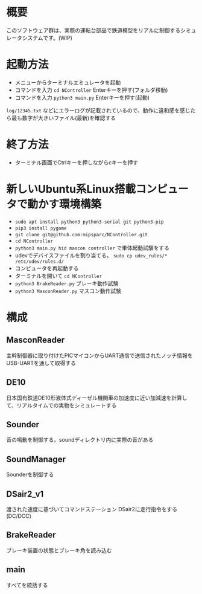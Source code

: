 # 概要
このソフトウェア群は、実際の運転台部品で鉄道模型をリアルに制御するシミュレータシステムです。(WIP)

# 起動方法
- メニューからターミナルエミュレータを起動
- コマンドを入力 `cd NController` Enterキーを押す(フォルダ移動)
- コマンドを入力 `python3 main.py` Enterキーを押す(起動)

`log/12345.txt` などにエラーログが記載されているので、動作に違和感を感じたら最も数字が大きいファイル(最新)を確認する

# 終了方法
- ターミナル画面でCtrlキーを押しながらcキーを押す

# 新しいUbuntu系Linux搭載コンピュータで動かす環境構築
- `sudo apt install python3 python3-serial git python3-pip`
- `pip3 install pygame`
- `git clone git@github.com:mipsparc/NController.git`
- `cd NController`
- `python3 main.py hid mascon controller` で単体起動試験をする
- udevでデバイスファイルを割り当てる。 `sudo cp udev_rules/* /etc/udev/rules.d/`
- コンピュータを再起動する
- ターミナルを開いて `cd NController`
- `python3 BrakeReader.py` ブレーキ動作試験
- `python3 MasconReader.py` マスコン動作試験

# 構成
## MasconReader
主幹制御器に取り付けたPICマイコンからUART通信で送信されたノッチ情報をUSB-UARTを通して取得する

## DE10
日本国有鉄道DE10形液体式ディーゼル機関車の加速度に近い加減速を計算して、リアルタイムでの実物をシミュレートする

## Sounder
音の鳴動を制御する。soundディレクトリ内に実際の音がある

## SoundManager
Sounderを制御する

## DSair2_v1
渡された速度に基づいてコマンドステーション DSair2に走行指令をする(DC/DCC)

## BrakeReader
ブレーキ装置の状態とブレーキ角を読み込む

## main
すべてを統括する

